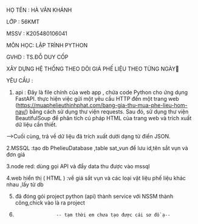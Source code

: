 HỌ TÊN : HÀ VĂN KHÁNH

LỚP :    56KMT

MSSV :   K205480106041

MÔN HỌC: LẬP TRÌNH PYTHON

GVHD : TS.ĐỖ DUY CỐP

XÂY DỰNG HỆ THỐNG THEO DÕI GIÁ PHẾ LIỆU THEO TỪNG NGÀY🔄

YÊU CẦU : 

 1. api : Đây là file chính của web app , chứa code Python cho ứng dụng FastAPI.
   thực hiện việc gửi một yêu cầu HTTP đến một trang web (https://muaphelieuthinhphat.com/bang-gia-thu-mua-phe-lieu-hom-nay/)
   bằng cách sử dụng thư viện requests. Sau đó,  sử dụng thư viện BeautifulSoup để phân tích cú pháp HTML của trang web và trích xuất dữ liệu cần thiết.

-->Cuối cùng, trả về dữ liệu đã trích xuất dưới dạng từ điển JSON.

2.MSSQL :tạo db PhelieuDatabase ,table sat_vun để lưu id,tên sắt vụn và đơn giá

3.node red: dùng gọi API và đẩy data thu được vào mssql

4.web hiển thị ( HTML ) :về giá sắt vụn và các loại vật liệu phế liệu khác nhau ,lấy từ db

5. đã đóng gói project python (api) thành service với NSSM thành công,chick vào là ra project
6. 
                      -- tạm thời em chưa tạo được cái sơ đồ ạ--
 
